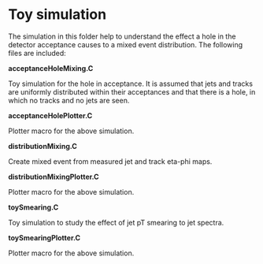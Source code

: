 # Toy simulation

The simulation in this folder help to understand the effect a hole in the detector acceptance causes to a mixed event distribution. The following files are included:

**acceptanceHoleMixing.C**

Toy simulation for the hole in acceptance. It is assumed that jets and tracks are uniformly distributed within their acceptances and that there is a hole, in which no tracks and no jets are seen.

**acceptanceHolePlotter.C**

Plotter macro for the above simulation.

**distributionMixing.C**

Create mixed event from measured jet and track eta-phi maps.

**distributionMixingPlotter.C**

Plotter macro for the above simulation.

**toySmearing.C**

Toy simulation to study the effect of jet pT smearing to jet spectra.

**toySmearingPlotter.C**

Plotter macro for the above simulation.
